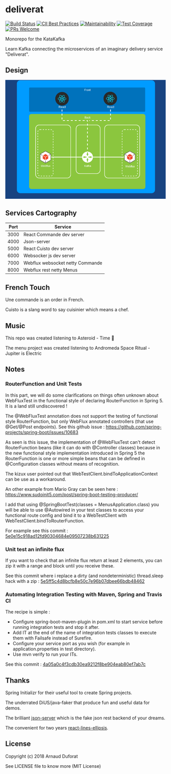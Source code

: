 # deliverat
[![Build Status](https://travis-ci.org/neokeld/deliverat.png?branch=master)](https://travis-ci.org/neokeld/deliverat) [![CII Best Practices](https://bestpractices.coreinfrastructure.org/projects/2421/badge)](https://bestpractices.coreinfrastructure.org/projects/2421) [![Maintainability](https://api.codeclimate.com/v1/badges/017c74a610a67baf9bfd/maintainability)](https://codeclimate.com/github/neokeld/deliverat/maintainability) [![Test Coverage](https://codecov.io/gh/neokeld/deliverat/branch/master/graph/badge.svg)](https://codecov.io/gh/neokeld/deliverat) [![PRs Welcome](https://img.shields.io/badge/PRs-welcome-brightgreen.svg?style=flat-square)](http://makeapullrequest.com)

Monorepo for the KataKafka

Learn Kafka connecting the microservices of an imaginary delivery service "Deliverat".

## Design

![KataKafka Architecture](design/KataKafka.png)

## Services Cartography

| Port | Service                          |
| ---- | -------------------------------- |
| 3000 | React Commande dev server        |
| 4000 | Json-server                      |
| 5000 | React Cuisto dev server          |
| 6000 | Websocker js dev server          |
| 7000 | Webflux websocket netty Commande |
| 8000 | Webflux rest netty Menus         |

## French Touch

Une commande is an order in French.

Cuisto is a slang word to say cuisinier which means a chef.

## Music
This repo was created listening to Asteroid - Time :guitar:

The menu project was created listening to Andromeda Space Ritual - Jupiter is Electric

## Notes
### RouterFunction and Unit Tests
In this part, we will do some clarifications on things often unknown about WebFluxTest in the functional style of declaring RouterFunction in Spring 5. It is a land still undiscovered !

The @WebFluxTest annotation does not support the testing of functional style RouterFunction, but only WebFlux annotated controllers (that use @Get/@Post endpoints). See this github issue : https://github.com/spring-projects/spring-boot/issues/10683

As seen is this issue, the implementation of @WebFluxTest can't detect RouterFunction beans (like it can do with @Controller classes) because in the new functional style implementation introduced in Spring 5 the RouterFunction is one or more simple beans that can be defined in @Configuration classes without means of recognition.

The kizux user pointed out that WebTestClient.bindToApplicationContext can be use as a workaround.

An other example from Mario Gray can be seen here : https://www.sudoinit5.com/post/spring-boot-testing-producer/

I add that using @SpringBootTest(classes = MenusApplication.class) you will be able to use @Autowired in your test classes to access your functional route config and bind it to a WebTestClient with WebTestClient.bindToRouterFunction.

For example see this commit : [5e0e15c918ad12fd90304684e09507238b631225](https://github.com/neokeld/deliverat/commit/5e0e15c918ad12fd90304684e09507238b631225)

### Unit test an infinite flux
If you want to check that an infinite flux return at least 2 elements, you can zip it with a range and block until you receive these.

See this commit where i replace a dirty (and nondeterministic) thread.sleep hack with a zip : [5e5ff5c4d8bcfb8e50c7e96b07dbee66bdb48462](https://github.com/neokeld/deliverat/commit/5e5ff5c4d8bcfb8e50c7e96b07dbee66bdb48462)

### Automating Integration Testing with Maven, Spring and Travis CI
The recipe is simple :
* Configure spring-boot-maven-plugin in pom.xml to start service before running integration tests and stop it after.
* Add IT at the end of the name of integration tests classes to execute them with Failsafe instead of Surefire.
* Configure your service port as you wish (for example in application.properties in test directory).
* Use mvn verify to run your ITs.

See this commit : [4a05a0c4f3cdb30ea9212f8be904eab80ef7ab7c](https://github.com/neokeld/deliverat/commit/4a05a0c4f3cdb30ea9212f8be904eab80ef7ab7c)

## Thanks
Spring Initializr for their useful tool to create Spring projects.

The underrated DiUS/java-faker that produce fun and useful data for demos.

The brilliant [json-server](https://github.com/typicode/json-server) which is the fake json rest backend of your dreams.

The convenient for two years [react-lines-ellipsis](https://github.com/xiaody/react-lines-ellipsis).

## License

Copyright (c) 2018 Arnaud Duforat

See LICENSE file to know more (MIT License)


